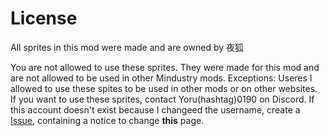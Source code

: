 # License

All sprites in this mod were made and are owned by 夜狐

You are not allowed to use these sprites. They were made for this mod and are not allowed to be used in other Mindustry mods.
Exceptions: Useres I allowed to use these spites to be used in other mods or on other websites.
If you want to use these sprites, contact Yoru(hashtag)0190 on Discord.
If this account doesn't exist because I changeed the username, create a [Issue](https://github.com/Yoru-Kitsune/Simpledustry/issues), containing a notice to change __this__ page.
